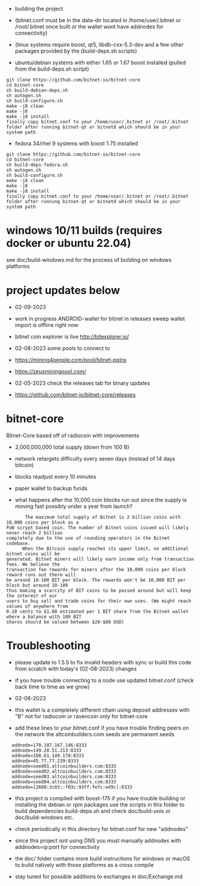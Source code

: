 * building the project 

* (bitnet.conf must be in the data-dir located in /home/user/.bitnet or /root/.bitnet once built or the wallet wont have addnodes for connectivity)

* (linux systems require boost, qt5, libdb-cxx-5.3-dev and a few other packages provided by the (build-deps.sh scripts)

* ubuntu/debian systems with either 1.65 or 1.67 boost installed (pulled from the build-deps.sh script)
```
git clone https://github.com/bitnet-io/bitnet-core
cd bitnet-core
sh build-debian-deps.sh 
sh autogen.sh
sh build-configure.sh
make -j8 clean
make -j8
make -j8 install
finally copy bitnet.conf to your /home/user/.bitnet or /root/.bitnet folder after running bitnet-qt or bitnetd which should be in your system path
```

* fedora 34/rhel 9 systems with boost 1.75 installed
```
git clone https://github.com/bitnet-io/bitnet-core
cd bitnet-core
sh build-deps-fedora.sh 
sh autogen.sh
sh build-configure.sh
make -j8 clean
make -j8
make -j8 install
finally copy bitnet.conf to your /home/user/.bitnet or /root/.bitnet folder after running bitnet-qt or bitnetd which should be in your system path
```
# windows 10/11 builds (requires docker or ubuntu 22.04)
see doc/build-windows.md for the process of building on windows platforms



# project updates below

* 02-09-2023
* work in progress ANDROID-wallet for bitnet in releases sweep wallet import is offline right now

* bitnet coin explorer is live
http://bitexplorer.io/


* 02-08-2023 some pools to connect to
* https://mining4people.com/pool/bitnet-pplns
* https://zeusminingpool.com/


* 02-05-2023 check the releases tab for binary updates
* https://github.com/bitnet-io/bitnet-core/releases

# bitnet-core
Bitnet-Core based off of radiocoin with improvements
* 2,000,000,000 total supply (down from 100 B)
* network retargets difficulty every seven days (instead of 14 days bitcoin)
* blocks readjust every 10 minutes
* paper wallet to backup funds

* what happens after the 10,000 coin blocks run out since the supply is moving fast possibly under a year from launch?
```
       The maximum total supply of Bitnet is 2 billion coins with 10,000 coins per block as a 
PoW scrypt based coin. The number of Bitnet coins issued will likely never reach 2 billion 
completely due to the use of rounding operators in the Bitnet codebase.
      When the Bitcoin supply reaches its upper limit, no additional bitnet coins will be 
generated. Bitnet miners will likely earn income only from transaction fees. We believe the 
transaction fee rewards for miners after the 10,000 coins per block reward runs out there will 
be around 10-100 BIT per block. The rewards won't be 10,000 BIT per block but around 10-100
thus making a scarcity of BIT coins to be passed around but will keep the interest of our 
users to buy sell and trade coins for their own uses. (We might reach values of anywhere from 
0.10 cents to $1.00 estimated per 1 BIT share from the Bitnet wallet where a balance with 100 BIT 
shares should be valued between $20-$80 USD)
```




# Troubleshooting 
* please update to 1.5.5 to fix invalid headers with sync or build this code from scratch with today's (02-08-2023) changes

* if you have trouble connecting to a node use updated bitnet.conf (check back time to time as we grow)

* 02-08-2023
* this wallet is a completely different chain using deposit addresses with "B" not for radiocoin or ravencoin only for bitnet-core


* add these lines to your bitnet.conf if you have trouble finding peers on the network the altcoinbuilders.com seeds are permanent seeds
```
  addnode=170.187.167.146:8333
  addnode=149.28.51.213:8333
  addnode=108.61.149.178:8333
  addnode=45.77.77.239:8333
  addnode=seed01.altcoinbuilders.com:8333
  addnode=seed02.altcoinbuilders.com:8333
  addnode=seed03.altcoinbuilders.com:8333
  addnode=seed04.altcoinbuilders.com:8333
  addnode=[2600:3c03::f03c:93ff:fefc:ed9c]:8333
  ```
* this project is compiled with boost-175 if you have trouble building or installing the debian or rpm packages use the scripts in this folder to build dependencies build-deps.sh and check doc/build-unix or doc/build-windows etc.
* check periodically in this directory for bitnet.conf for new "addnodes"
* since this project isnt using DNS you must manually addnodes with addnodes=ip:port for connectivity
* the doc/ folder contains more build instructions for windows or macOS to build natively with those platforms as a cross compile

* stay tuned for possible additions to exchanges in doc/Exchange.md

